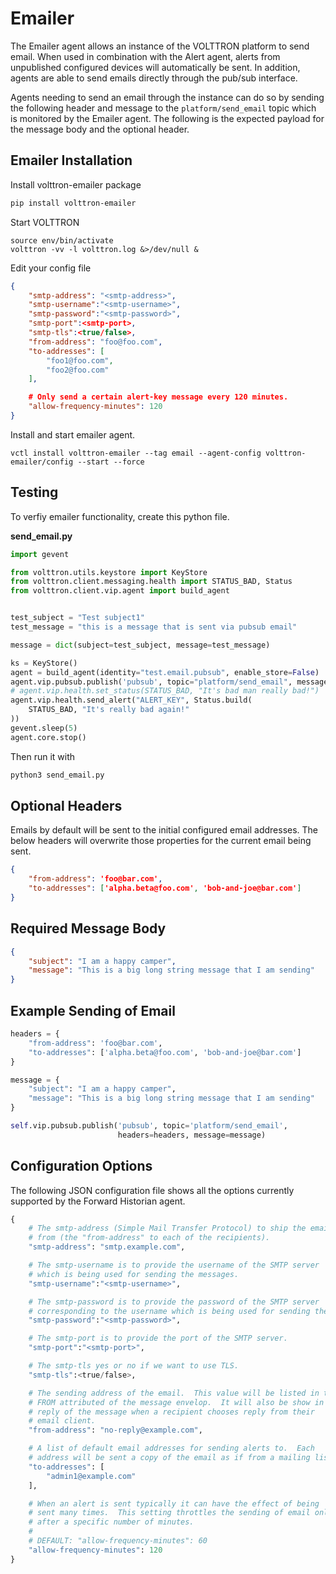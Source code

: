 Emailer
=======

The Emailer agent allows an instance of the VOLTTRON platform to send
email.  When used in combination with the Alert agent, alerts from
unpublished configured devices will automatically be sent.  In addition,
agents are able to send emails directly through the pub/sub interface.

Agents needing to send an email through the instance can do so by
sending the following header and message to the `platform/send_email` topic
which is monitored by the Emailer agent.  The following 
is the expected payload for the message body and the optional header.

Emailer Installation
----------------
Install volttron-emailer package

```bash
pip install volttron-emailer
```


Start VOLTTRON

```shell
source env/bin/activate
volttron -vv -l volttron.log &>/dev/null &
```

Edit your config file

```json
{
    "smtp-address": "<smtp-address>",
    "smtp-username":"<smtp-username>",
    "smtp-password":"<smtp-password>",
    "smtp-port":<smtp-port>,
    "smtp-tls":<true/false>,
    "from-address": "foo@foo.com",
    "to-addresses": [
        "foo1@foo.com",
        "foo2@foo.com"
    ],

    # Only send a certain alert-key message every 120 minutes.
    "allow-frequency-minutes": 120
}

```
Install and start emailer agent.

```shell
vctl install volttron-emailer --tag email --agent-config volttron-emailer/config --start --force
```

## Testing
To verfiy emailer functionality, create this python file.

**send_email.py**
```python
import gevent

from volttron.utils.keystore import KeyStore
from volttron.client.messaging.health import STATUS_BAD, Status
from volttron.client.vip.agent import build_agent


test_subject = "Test subject1"
test_message = "this is a message that is sent via pubsub email"

message = dict(subject=test_subject, message=test_message)

ks = KeyStore()
agent = build_agent(identity="test.email.pubsub", enable_store=False)
agent.vip.pubsub.publish('pubsub', topic="platform/send_email", message=message)
# agent.vip.health.set_status(STATUS_BAD, "It's bad man really bad!")
agent.vip.health.send_alert("ALERT_KEY", Status.build(
    STATUS_BAD, "It's really bad again!"
))
gevent.sleep(5)
agent.core.stop()

```
Then run it with
```bash
python3 send_email.py
```

Optional Headers
----------------

Emails by default will be sent to the initial configured email
addresses. The below headers will overwrite those properties for the
current email being sent.

``` json
{
    "from-address": 'foo@bar.com',
    "to-addresses": ['alpha.beta@foo.com', 'bob-and-joe@bar.com']
}
```


Required Message Body
---------------------

``` json
{
    "subject": "I am a happy camper",
    "message": "This is a big long string message that I am sending"
}
```


Example Sending of Email
------------------------

``` python
headers = {
    "from-address": 'foo@bar.com',
    "to-addresses": ['alpha.beta@foo.com', 'bob-and-joe@bar.com']
}

message = {
    "subject": "I am a happy camper",
    "message": "This is a big long string message that I am sending"
}

self.vip.pubsub.publish('pubsub', topic='platform/send_email',
                        headers=headers, message=message)
```


Configuration Options
---------------------

The following JSON configuration file shows all the options currently
supported by the Forward Historian agent.

``` python
{
    # The smtp-address (Simple Mail Transfer Protocol) to ship the email
    # from (the "from-address" to each of the recipients).
    "smtp-address": "smtp.example.com",

    # The smtp-username is to provide the username of the SMTP server
    # which is being used for sending the messages.
    "smtp-username":"<smtp-username>",

    # The smtp-password is to provide the password of the SMTP server
    # corresponding to the username which is being used for sending the messages.
    "smtp-password":"<smtp-password>",

    # The smtp-port is to provide the port of the SMTP server.
    "smtp-port":"<smtp-port>",

    # The smtp-tls yes or no if we want to use TLS.
    "smtp-tls":<true/false>,

    # The sending address of the email.  This value will be listed in the
    # FROM attributed of the message envelop.  It will also be show in the
    # reply of the message when a recipient chooses reply from their
    # email client.
    "from-address": "no-reply@example.com",

    # A list of default email addresses for sending alerts to.  Each
    # address will be sent a copy of the email as if from a mailing list.
    "to-addresses": [
        "admin1@example.com"
    ],

    # When an alert is sent typically it can have the effect of being
    # sent many times.  This setting throttles the sending of email only
    # after a specific number of minutes.
    #
    # DEFAULT: "allow-frequency-minutes": 60
    "allow-frequency-minutes": 120
}
```
